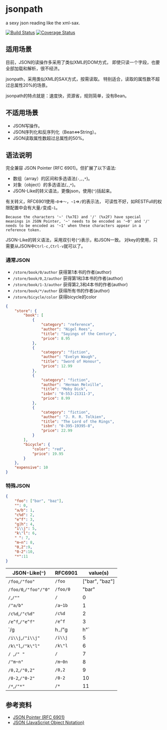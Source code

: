 # jsonpath

a sexy json reading like the xml-sax.

[![Build Status](https://travis-ci.org/moilioncircle/jsonpath.svg?branch=master)](https://travis-ci.org/moilioncircle/jsonpath)
[![Coverage Status](https://coveralls.io/repos/moilioncircle/jsonpath/badge.svg)](https://coveralls.io/r/moilioncircle/jsonpath)

## 适用场景

目前，JSON的读操作多采用了类似XML的DOM方式，
即使只读一个字段，也要全部加载和解析，很不经济。

jsonpath，采用类似XML的SAX方式，按需读取。
特别适合，读取的属性数不超过总属性20%的场景。

jsonpath的特点就是：速度快，资源省，规则简单，没有Bean。

## 不适用场景

  * JSON写操作。
  * JSON序列化和反序列化（Bean<=>String）。
  * JSON读取属性数超过总属性的50%。

## 语法说明

完全兼容 JSON Pointer (RFC 6901)。但扩展了以下语法:

  * 数组（array）的区间和多选语法(`-`,`,`,`*`)。
  * 对象（object）的多选语法(`,`,`*`)。
  * JSON-Like的转义语法，更像json，使用(`"`)括起来。

有关转义，RFC6901使用`~0`=>`～`，`~1`=>`/`的表示法，
可读性不好，如RESTFull的权限配置中会有大量`/`变成`~1`。

    Because the characters '~' (%x7E) and '/' (%x2F) have special
    meanings in JSON Pointer, '~' needs to be encoded as '~0' and '/'
    needs to be encoded as '~1' when these characters appear in a
    reference token.

JSON-Like的转义语法，采用双引号(`"`)表示，和JSON一致。
对key的使用，只需要从JSON中`Ctrl-c,Ctrl-v`就可以了。

### 通常JSON

  * `/store/book/0/author` 获得第1本书的作者(author)  
  * `/store/book/0,2/author` 获得第1和3本书的作者(author) 
  * `/store/book/1-3/author` 获得第2,3和4本书的作者(author) 
  * `/store/book/*/author` 获得所有书的作者(author) 
  * `/store/bicycle/color` 获得bicycle的color

``` json
{
    "store": {
        "book": [
            {
                "category": "reference",
                "author": "Nigel Rees",
                "title": "Sayings of the Century",
                "price": 8.95
            },
            {
                "category": "fiction",
                "author": "Evelyn Waugh",
                "title": "Sword of Honour",
                "price": 12.99
            },
            {
                "category": "fiction",
                "author": "Herman Melville",
                "title": "Moby Dick",
                "isbn": "0-553-21311-3",
                "price": 8.99
            },
            {
                "category": "fiction",
                "author": "J. R. R. Tolkien",
                "title": "The Lord of the Rings",
                "isbn": "0-395-19395-8",
                "price": 22.99
            }
        ],
        "bicycle": {
            "color": "red",
            "price": 19.95
        }
    },
    "expensive": 10
}
```

### 特殊JSON

``` json
{
    "foo": ["bar", "baz"],
    "": 0,
    "a/b": 1,
    "c%d": 2,
    "e^f": 3,
    "g|h": 4,
    "i\\j": 5,
    "k\"l": 6,
    " ": 7,
    "m~n": 8,
    "0,2":9,
    "0-2":10,
    "*":11
}
```

JSON-Like(`"`)       | RFC6901 | value(s)
---------------------|---------|---------
`/foo`,`/"foo"`      |`/foo`   |["bar", "baz"]
`/foo/0`,`/"foo"/"0"`|`/foo/0` |"bar"
`/`,`/""`            |`/`      |0
`/"a/b"`             |`/a~1b`  |1
`/c%d`,`/"c%d"`      |`/c%d`   |2
`/e^f`,`/"e^f"`      |`/e^f`   |3
`/g|h`,`/"g|h"`      |`/g|h`   |4
`/i\\j`,`/"i\\j"`    |`/i\\j`  |5
`/k\"l`,`/"k\"l"`    |`/k\"l`  |6
`/ `,`/" "`          |`/ `     |7
`/"m~n"`             |`/m~0n`  |8
`/0,2`,`/"0,2"`      |`/0,2`   |9
`/0-2`,`/"0-2"`      |`/0-2`   |10
`/*`,`/"*"`          |`/*`     |11

## 参考资料

  * [JSON Pointer (RFC 6901)](http://tools.ietf.org/html/rfc6901)
  * [JSON (JavaScript Object Notation)](http://json.org/)
